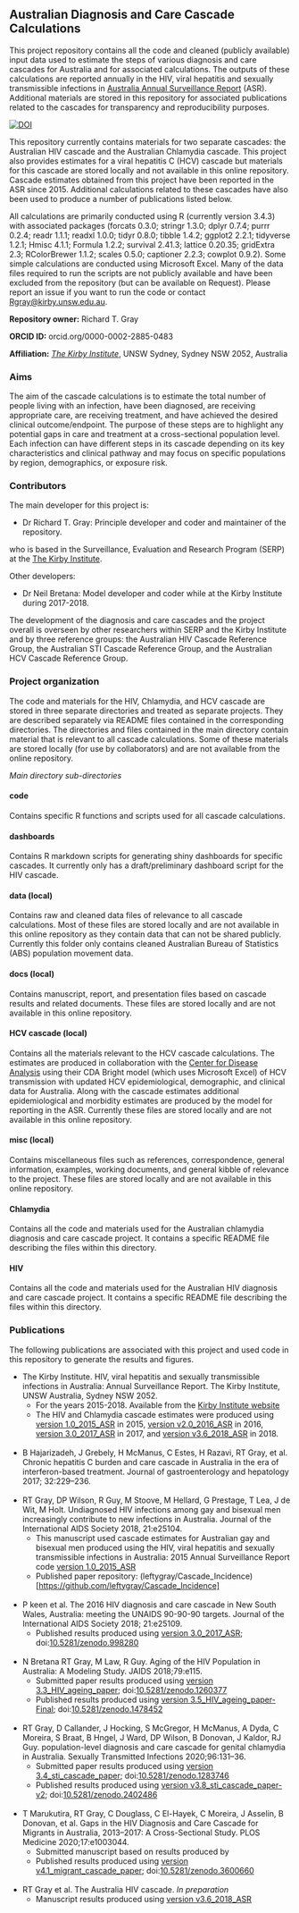 ## Australian Diagnosis and Care Cascade Calculations

This project repository contains all the code and cleaned (publicly available) input data used to estimate the steps of various diagnosis and care cascades for Australia and for associated calculations. The outputs of these calculations are reported annually in the HIV, viral hepatitis and sexually transmissible infections in [Australia Annual Surveillance Report](https://kirby.unsw.edu.au/report-type/annual-surveillance-reports) (ASR). Additional materials are stored in this repository for associated publications related to the cascades for transparency and reproducibility purposes.  

[![DOI](https://zenodo.org/badge/DOI/10.5281/zenodo.998279.svg)](https://doi.org/10.5281/zenodo.998279)

This repository currently contains materials for two separate cascades: the Australian HIV cascade and the Australian Chlamydia cascade. This project also provides estimates for a viral hepatitis C (HCV) cascade but materials for this cascade are stored locally and not available in this online repository. Cascade estimates obtained from this project have been reported in the ASR since 2015. Additional calculations related to these cascades have also been used to produce a number of publications listed below. 

All calculations are primarily conducted using R (currently version 3.4.3) with associated packages (forcats 0.3.0; stringr 1.3.0; dplyr 0.7.4; purrr 0.2.4; readr 1.1.1; readxl 1.0.0; tidyr 0.8.0; tibble 1.4.2; ggplot2 2.2.1; 
tidyverse 1.2.1; Hmisc 4.1.1; Formula 1.2.2; survival 2.41.3; lattice 0.20.35; gridExtra 2.3; RColorBrewer 1.1.2; scales 0.5.0; captioner 2.2.3; cowplot 0.9.2). Some simple calculations are conducted using Microsoft Excel. Many of the data files required to run the scripts are not publicly available and have been excluded from the repository (but can be available on Request). Please report an issue if you want to run the code or contact Rgray@kirby.unsw.edu.au. 

**Repository owner:** Richard T. Gray 

**ORCID ID:** orcid.org/0000-0002-2885-0483

**Affiliation:** [_The Kirby Institute_](https://kirby.unsw.edu.au/), UNSW Sydney, Sydney NSW 2052, Australia

### Aims ###

The aim of the cascade calculations is to estimate the total number of people living with an infection, have been diagnosed, are receiving appropriate care, are receiving treatment, and have achieved the desired clinical outcome/endpoint. The purpose of these steps are to highlight any potential gaps in care and treatment at a cross-sectional population level. Each infection can have different steps in its cascade depending on its key characteristics and clinical pathway and may focus on specific populations by region, demographics, or exposure risk. 

### Contributors ###

The main developer for this project is:

- Dr Richard T. Gray: Principle developer and coder and maintainer of the repository.

who is based in the Surveillance, Evaluation and Research Program (SERP) at the [The Kirby Institute](https://kirby.unsw.edu.au/). 

Other developers:

- Dr Neil Bretana: Model developer and coder while at the Kirby Institute during 2017-2018. 

The development of the diagnosis and care cascades and the project overall is overseen by other researchers within SERP and the Kirby Institute and by three reference groups: the Australian HIV Cascade Reference Group, the Australian STI Cascade Reference Group, and the Australian HCV Cascade Reference Group.

### Project organization ###

The code and materials for the HIV, Chlamydia, and HCV cascade are stored in three separate directories and treated as separate projects. They are described separately via README files contained in the corresponding directories. The directories and files contained in the main directory contain material that is relevant to all cascade calculations. Some of these materials are stored locally (for use by collaborators) and are not available from the online repository. 

_Main directory sub-directories_ 

#### code ####

Contains specific R functions and scripts used for all cascade calculations.  

#### dashboards ####

Contains R markdown scripts for generating shiny dashboards for specific cascades. It currently only has a draft/preliminary dashboard script for the HIV cascade.

#### data (local) ####

Contains raw and cleaned data files of relevance to all cascade calculations. Most of these files are stored locally and are not available in this online repository as they contain data that can not be shared publicly. Currently this folder only contains cleaned Australian Bureau of Statistics (ABS) population movement data. 

#### docs (local) ####

Contains manuscript, report, and presentation files based on cascade results and related documents. These files are stored locally and are not available in this online repository. 

#### HCV cascade (local) ####

Contains all the materials relevant to the HCV cascade calculations. The estimates are produced in collaboration with the [Center for Disease Analysis](http://centerforda.com/) using their CDA Bright model (which uses Microsoft Excel) of HCV transmission with updated HCV epidemiological, demographic, and clinical data for Australia. Along with the cascade estimates additional epidemiological and morbidity estimates are produced by the model for reporting in the ASR. Currently these files are stored locally and are not available in this online repository.

#### misc (local) ####

Contains miscellaneous files such as references, correspondence, general information, examples, working documents, and general kibble of relevance to the project. These files are stored locally and are not available in this online repository. 

#### Chlamydia ####

Contains all the code and materials used for the Australian chlamydia diagnosis and care cascade project. It contains a specific README file describing the files within this directory. 

#### HIV #####

Contains all the code and materials used for the Australian HIV diagnosis and care cascade project. It contains a specific README file describing the files within this directory. 

### Publications ###

The following publications are associated with this project and used code in this repository to generate the results and figures. 

- The Kirby Institute. HIV, viral hepatitis and sexually transmissible infections in Australia: Annual Surveillance Report. The Kirby Institute, UNSW Australia, Sydney NSW 2052.
	- For the years 2015-2018. Available from the [Kirby Institute website](https://kirby.unsw.edu.au/report-type/annual-surveillance-reports)
	- The HIV and Chlamydia cascade estimates were produced using [version 1.0_2015_ASR](https://github.com/leftygray/Cascade_calculations/releases/tag/v1.0_2015_ASR) in 2015, [version v2.0_2016_ASR](https://github.com/leftygray/Cascade_calculations/releases/tag/v2.0_2016_ASR) in 2016, [version 3.0_2017_ASR](https://github.com/leftygray/Cascade_calculations/releases/tag/v3.0_2017_ASR) in 2017, and [version v3.6_2018_ASR](https://github.com/leftygray/Cascade_calculations/releases/tag/v3.6_2018_ASR) in 2018. 
<br></br>
- B Hajarizadeh, J Grebely, H McManus, C Estes, H Razavi, RT Gray, et al. Chronic hepatitis C burden and care cascade in Australia in the era of interferon-based treatment. Journal of gastroenterology and hepatology 2017; 32:229–236.
<br></br>
- RT Gray, DP Wilson, R Guy, M Stoove, M Hellard, G Prestage, T Lea, J de Wit, M Holt. Undiagnosed HIV infections among gay and bisexual men increasingly contribute to new infections in Australia. Journal of the International AIDS Society 2018, 21:e25104.
    - This manuscript used cascade estimates for Australian gay and bisexual men produced using the HIV, viral hepatitis and sexually transmissible infections in Australia: 2015 Annual Surveillance Report code [version 1.0_2015_ASR](https://github.com/leftygray/Cascade_calculations/releases/tag/v1.0_2015_ASR)
    - Published paper repository: (leftygray/Cascade_Incidence)[https://github.com/leftygray/Cascade_Incidence]
<br></br>
- P keen et al. The 2016 HIV diagnosis and care cascade in New South Wales, Australia: meeting the UNAIDS 90-90-90 targets. Journal of the International AIDS Society 2018; 21:e25109.
	- Published results produced using [version 3.0_2017_ASR](https://github.com/leftygray/Cascade_calculations/releases/tag/v3.0_2017_ASR); doi:[10.5281/zenodo.998280](http://doi.org/10.5281/zenodo.998280)
<br></br>
- N Bretana RT Gray, M Law, R Guy. Aging of the HIV Population in Australia: A Modeling Study. JAIDS 2018;79:e115. 
    - Submitted paper results produced using [version 3.3_HIV_ageing_paper](https://github.com/leftygray/Cascade_calculations/releases/tag/v3.3_HIV_ageing_paper); doi:[10.5281/zenodo.1260377](http://doi.org/10.5281/zenodo.1260377)
    - Published results produced using [version 3.5_HIV_ageing_paper-Final](https://github.com/leftygray/Cascade_calculations/releases/tag/v3.5_HIV_ageing_paper-Final); doi:[10.5281/zenodo.1478452](https://doi.org/10.5281/zenodo.1478452)
<br></br>
- RT Gray, D Callander, J Hocking, S McGregor, H McManus, A Dyda, C Moreira, S Braat, B Hngel, J Ward, DP Wilson, B Donovan, J Kaldor, RJ Guy. population-level diagnosis and care cascade for genital chlamydia in Australia. Sexually Transmitted Infections 2020;96:131–36.
    - Submitted paper results produced using [version 3.4_sti_cascade_paper](https://github.com/leftygray/Cascade_calculations/releases/tag/v3.4_sti_cascade_paper); doi:[10.5281/zenodo.1283746](http://doi.org/10.5281/zenodo.998280)
    - Published results produced using [version v3.8_sti_cascade_paper-v2](https://github.com/leftygray/Cascade_calculations/releases/tag/v3.8_sti_cascade_paper-v2); doi:[10.5281/zenodo.2402486](http://doi.org/10.5281/zenodo.2402486)
<br></br>
- T Marukutira, RT Gray, C Douglass, C El-Hayek, C Moreira, J Asselin, B Donovan, et al. Gaps in the HIV Diagnosis and Care Cascade for Migrants in Australia, 2013–2017: A Cross-Sectional Study. PLOS Medicine 2020;17:e1003044. 
    - Submitted manuscript based on results produced by 
    - Published results produced using [version v4.1_migrant_cascade_paper](https://github.com/leftygray/Cascade_calculations/releases/tag/v4.1_migrant_cascade_paper); doi:[10.5281/zenodo.3600660](http://doi.org/10.5281/zenodo.3600660)
<br></br>
- RT Gray et al. The Australia HIV cascade. _In preparation_ 
    - Manuscript results produced using [version v3.6_2018_ASR](https://github.com/leftygray/Cascade_calculations/releases/tag/v3.6_2018_ASR)





